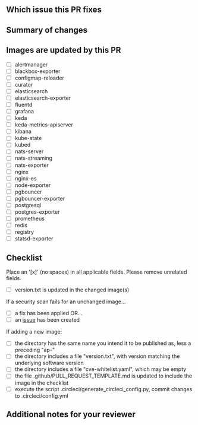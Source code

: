 <!--
Thank you for contributing to astronomer/ap-vendor!

When you push to any branch, CI will run:
- build all images
- security scan all images

When your change is merged to main:
- build all images
- security scan all images
- any images where the version is not published to Dockerhub, then publish
-->

## Which issue this PR fixes

<!-- if applicable, otherwise just delete the header -->

## Summary of changes

<!-- required -->

## Images are updated by this PR

<!-- required -->

- [ ] alertmanager
- [ ] blackbox-exporter
- [ ] configmap-reloader
- [ ] curator
- [ ] elasticsearch
- [ ] elasticsearch-exporter
- [ ] fluentd
- [ ] grafana
- [ ] keda
- [ ] keda-metrics-apiserver
- [ ] kibana
- [ ] kube-state
- [ ] kubed
- [ ] nats-server
- [ ] nats-streaming
- [ ] nats-exporter
- [ ] nginx
- [ ] nginx-es
- [ ] node-exporter
- [ ] pgbouncer
- [ ] pgbouncer-exporter
- [ ] postgresql
- [ ] postgres-exporter
- [ ] prometheus
- [ ] redis
- [ ] registry
- [ ] statsd-exporter

## Checklist

<!-- required -->

Place an '[x]' (no spaces) in all applicable fields. Please remove unrelated fields.

- [ ] version.txt is updated in the changed image(s)

If a security scan fails for an unchanged image...

- [ ] a fix has been applied OR...
- [ ] an [issue](<!-- link to the issue -->) has been created

<!--
Please give it a shot to fix any security issue, even if unrelated to your change.
-->

If adding a new image:

- [ ] the directory has the same name you intend it to be published as, less a preceding "ap-"
- [ ] the directory includes a file "version.txt", with version matching the underlying software version
- [ ] the directory includes a file "cve-whitelist.yaml", which may be empty
- [ ] the file .github/PULL_REQUEST_TEMPLATE.md is updated to include the image in the checklist
- [ ] execute the script .circleci/generate_circleci_config.py, commit changes to .circleci/config.yml

## Additional notes for your reviewer
